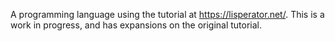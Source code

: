 A programming language using the tutorial at https://lisperator.net/. This is a work in progress, and has expansions on the original tutorial. 